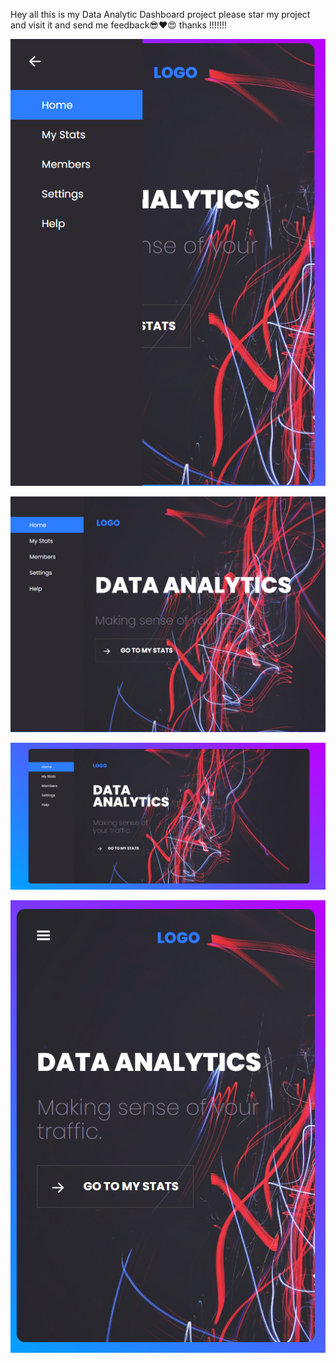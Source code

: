 Hey all this is my Data Analytic Dashboard project please star my project and visit it and send me feedback😎❤️😍 thanks 
!!!!!!!

![Alt text](<Screenshot 2024-01-15 171412.png>) 

![Alt text](<Screenshot 2024-01-15 171427.png>) 

![Alt text](<Screenshot 2024-01-15 171330.png>) 

![Alt text](<Screenshot 2024-01-15 171358.png>)